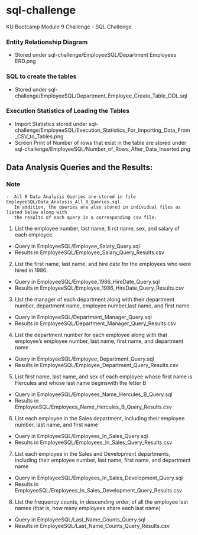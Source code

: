 # sql-challenge
KU Bootcamp Module 9 Challenge - SQL Challenge

### Entity Relationship Diagram
-  Stored under sql-challenge/EmployeeSQL/Department Employees ERD.png

### SQL to create the tables
-  Stored under sql-challenge/EmployeeSQL/Department_Employee_Create_Table_DDL.sql

### Execution Statistics of Loading the Tables
-  Import Statistics stored under sql-challenge/EmployeeSQL/Execution_Statistics_For_Importing_Data_From_CSV_to_Tables.png
-  Screen Print of Number of rows that exist in the table are stored under sql-challenge/EmployeeSQL/Number_of_Rows_After_Data_Inserted.png

##  Data Analysis Queries and the Results:

### Note 
    -  All 8 Data Analysis Queries are stored in file EmployeeSQL/Data_Analysis_All_8_Queries.sql.  
       In addition, the queries are also stored in individual files as listed below along with 
       the results of each query in a corresponding csv file.
    
1.  List the employee number, last name, fi rst name, sex, and salary of each employee.
- Query in EmployeeSQL/Employee_Salary_Query.sql
- Results in EmployeeSQL/Employee_Salary_Query_Results.csv

2.  List the first name, last name, and hire date for the employees who were hired in 1986.
- Query in EmployeeSQL/Employee_1986_HireDate_Query.sql
- Results in EmployeeSQL/Employee_1986_HireDate_Query_Results.csv

3. List the manager of each department along with their department number, department name, employee number,last name, and first name
- Query in EmployeeSQL/Department_Manager_Query.sql
- Results in EmployeeSQL/Department_Manager_Query_Results.csv

4. List the department number for each employee along with that employee’s employee number, last name, first name, and department name
- Query in EmployeeSQL/Employee_Department_Query.sql
- Results in EmployeeSQL/Employee_Department_Query_Results.csv

5. List first name, last name, and sex of each employee whose first name is Hercules and whose last name beginswith the letter B
- Query in EmployeeSQL/Employees_Name_Hercules_B_Query.sql
- Results in EmployeeSQL/Employees_Name_Hercules_B_Query_Results.csv

6. List each employee in the Sales department, including their employee number, last name, and first name
-  Query in EmployeeSQL/Employees_In_Sales_Query.sql
-  Results in EmployeeSQL/Employees_In_Sales_Query_Results.csv

7. List each employee in the Sales and Development departments, including their employee number, last name, first name, and department name
-  Query in EmployeeSQL/Employees_In_Sales_Development_Query.sql
-  Results in EmployeeSQL/Employees_In_Sales_Development_Query_Results.csv

8. List the frequency counts, in descending order, of all the employee last names (that is, how many employees share each last name)
-  Query in EmployeeSQL/Last_Name_Counts_Query.sql
-  Results in EmployeeSQL/Last_Name_Counts_Query_Results.csv
